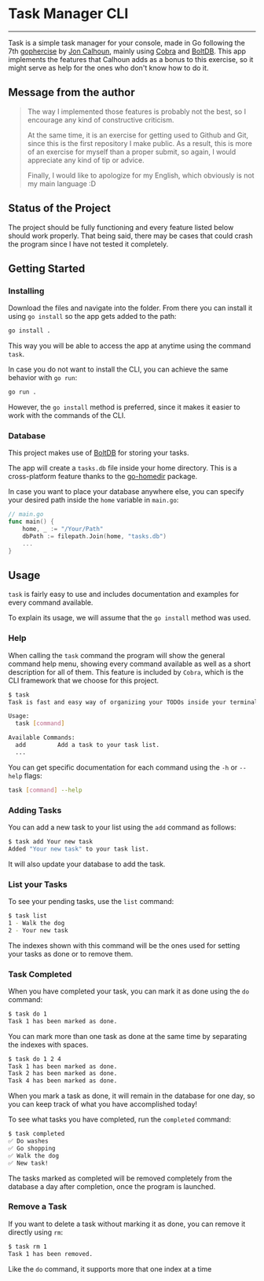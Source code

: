 # Task Manager CLI

-------------

Task is a simple task manager for your console, made in Go following the 7th [gophercise](https://courses.calhoun.io/courses) by [Jon Calhoun](https://twitter.com/joncalhoun), mainly using [Cobra](https://github.com/spf13/cobra) and [BoltDB](https://github.com/boltdb/bolt). This app implements the features that Calhoun adds as a bonus to this exercise, so it might serve as help for the ones who don't know how to do it.

## Message from the author

>The way I implemented those features is probably not the best, so I encourage any kind of constructive criticism.
>
>At the same time, it is an exercise for getting used to Github and Git, since this is the first repository I make public. As a result, this is more of an exercise for myself than a proper submit, so again, I would appreciate any kind of tip or advice.
>
>Finally, I would like to apologize for my English, which obviously is not my main language :D

## Status of the Project

The project should be fully functioning and every feature listed below should work properly. That being said, there may be cases that could crash the program since I have not tested it completely.

## Getting Started

### Installing

Download the files and navigate into the folder. From there you can install it using `go install` so the app gets added to the path:

```bash
go install .
```

This way you will be able to access the app at anytime using the command `task`.

In case you do not want to install the CLI, you can achieve the same behavior with `go run`:

```bash
go run .
```

However, the `go install` method is preferred, since it makes it easier to work with the commands of the CLI.

### Database

This project makes use of [BoltDB](https://github.com/boltdb/bolt) for storing your tasks.

The app will create a `tasks.db` file inside your home directory. This is a cross-platform feature thanks to the [go-homedir](https://github.com/boltdb/bolt) package.

In case you want to place your database anywhere else, you can specify your desired path inside the `home` variable in `main.go`:

```go
// main.go
func main() {
    home, _ := "/Your/Path"
    dbPath := filepath.Join(home, "tasks.db")
    ...
}
```

## Usage

`task` is fairly easy to use and includes documentation and examples for every command available.

To explain its usage, we will assume that the `go install` method was used.

### Help

When calling the `task` command the program will show the general command help menu, showing every command available as well as a short description for all of them. This feature is included by `Cobra`, which is the CLI framework that we choose for this project.

```bash
$ task
Task is fast and easy way of organizing your TODOs inside your terminal.

Usage:
  task [command]

Available Commands:
  add         Add a task to your task list.
  ...
```

You can get specific documentation for each command using the `-h` or `--help` flags:

```bash
task [command] --help
```

### Adding Tasks

You can add a new task to your list using the `add` command as follows:

```bash
$ task add Your new task
Added "Your new task" to your task list.
```

It will also update your database to add the task.

### List your Tasks

To see your pending tasks, use the `list` command:

```bash
$ task list
1 - Walk the dog
2 - Your new task
```

The indexes shown with this command will be the ones used for setting your tasks as done or to remove them.

### Task Completed

When you have completed your task, you can mark it as done using the `do` command:

```bash
$ task do 1
Task 1 has been marked as done.
```

You can mark more than one task as done at the same time by separating the indexes with spaces.

```bash
$ task do 1 2 4
Task 1 has been marked as done.
Task 2 has been marked as done.
Task 4 has been marked as done.
```

When you mark a task as done, it will remain in the database for one day, so you can keep track of what you have accomplished today!

To see what tasks you have completed, run the `completed` command:

```bash
$ task completed
✅ Do washes
✅ Go shopping
✅ Walk the dog
✅ New task!
```

The tasks marked as completed will be removed completely from the database a day after completion, once the program is launched.

### Remove a Task

If you want to delete a task without marking it as done, you can remove it directly using `rm`:

```bash
$ task rm 1
Task 1 has been removed.
```

Like the `do` command, it supports more that one index at a time

